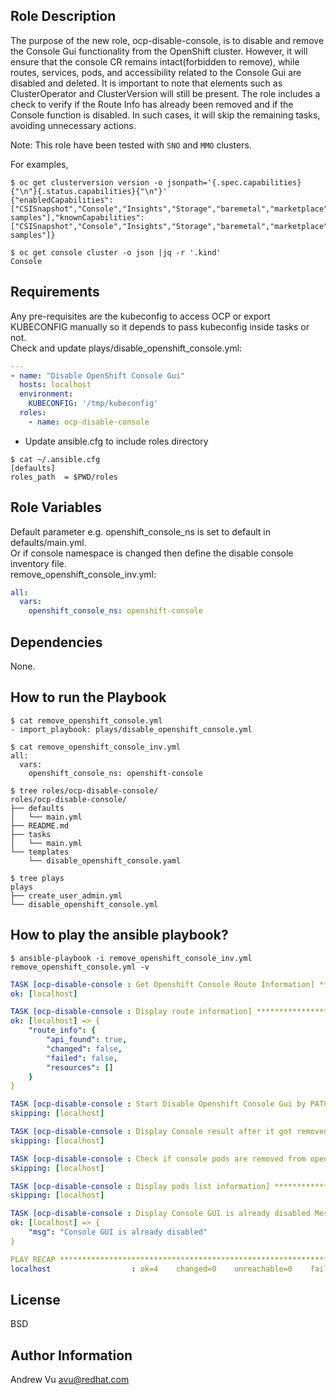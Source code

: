## Role Description

The purpose of the new role, ocp-disable-console, is to disable and remove the Console Gui functionality from the OpenShift cluster. However, it will ensure that the console CR remains intact(forbidden to remove), while routes, services, pods, and accessibility related to the Console Gui are disabled and deleted. It is important to note that elements such as ClusterOperator and ClusterVersion will still be present. The role includes a check to verify if the Route Info has already been removed and if the Console function is disabled. In such cases, it will skip the remaining tasks, avoiding unnecessary actions.

Note: This role have been tested with `SNO` and `MMO` clusters.

For examples,
```shellSession
$ oc get clusterversion version -o jsonpath='{.spec.capabilities}{"\n"}{.status.capabilities}{"\n"}'
{"enabledCapabilities":["CSISnapshot","Console","Insights","Storage","baremetal","marketplace","openshift-samples"],"knownCapabilities":["CSISnapshot","Console","Insights","Storage","baremetal","marketplace","openshift-samples"]}

$ oc get console cluster -o json |jq -r '.kind'
Console
```

## Requirements

Any pre-requisites are the kubeconfig to access OCP or export KUBECONFIG manually so it depends to pass kubeconfig inside tasks or not.  
Check and update plays/disable_openshift_console.yml:
```yaml
---
- name: "Disable OpenShift Console Gui"
  hosts: localhost
  environment:
    KUBECONFIG: '/tmp/kubeconfig'
  roles:
    - name: ocp-disable-console
```
- Update ansible.cfg to include roles directory
```shellSession
$ cat ~/.ansible.cfg 
[defaults]
roles_path  = $PWD/roles
```

## Role Variables

Default parameter e.g. openshift_console_ns is set to default in defaults/main.yml.  
Or if console namespace is changed then define the disable console inventory file.  
remove_openshift_console_inv.yml:  
```yaml
all:
  vars:
    openshift_console_ns: openshift-console
```

## Dependencies

None.

## How to run the Playbook

```shellSession
$ cat remove_openshift_console.yml 
- import_playbook: plays/disable_openshift_console.yml

$ cat remove_openshift_console_inv.yml 
all:
  vars:
    openshift_console_ns: openshift-console

$ tree roles/ocp-disable-console/
roles/ocp-disable-console/
├── defaults
│   └── main.yml
├── README.md
├── tasks
│   └── main.yml
└── templates
    └── disable_openshift_console.yaml

$ tree plays
plays
├── create_user_admin.yml
└── disable_openshift_console.yml
```

## How to play the ansible playbook?
```shellSession
$ ansible-playbook -i remove_openshift_console_inv.yml  remove_openshift_console.yml -v
```
```yaml
TASK [ocp-disable-console : Get Openshift Console Route Information] *****************************************************************************************************************
ok: [localhost]

TASK [ocp-disable-console : Display route information] *******************************************************************************************************************************
ok: [localhost] => {
    "route_info": {
        "api_found": true,
        "changed": false,
        "failed": false,
        "resources": []
    }
}

TASK [ocp-disable-console : Start Disable Openshift Console Gui by PATCH Console CR] *************************************************************************************************
skipping: [localhost]

TASK [ocp-disable-console : Display Console result after it got removed] *************************************************************************************************************
skipping: [localhost]

TASK [ocp-disable-console : Check if console pods are removed from openshift-console] ************************************************************************************************
skipping: [localhost]

TASK [ocp-disable-console : Display pods list information] ***************************************************************************************************************************
skipping: [localhost]

TASK [ocp-disable-console : Display Console GUI is already disabled Message] *********************************************************************************************************
ok: [localhost] => {
    "msg": "Console GUI is already disabled"
}

PLAY RECAP ***************************************************************************************************************************************************************************
localhost                  : ok=4    changed=0    unreachable=0    failed=0    skipped=4    rescued=0    ignored=0   
```

## License

BSD

## Author Information
Andrew Vu avu@redhat.com
